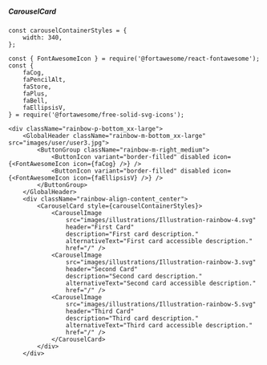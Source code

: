 ##### CarouselCard

    const carouselContainerStyles = {
        width: 340,
    };

    const { FontAwesomeIcon } = require('@fortawesome/react-fontawesome');
    const {
        faCog,
        faPencilAlt,
        faStore,
        faPlus,
        faBell,
        faEllipsisV,
    } = require('@fortawesome/free-solid-svg-icons');

    <div className="rainbow-p-bottom_xx-large">
        <GlobalHeader className="rainbow-m-bottom_xx-large" src="images/user/user3.jpg">
            <ButtonGroup className="rainbow-m-right_medium">
                <ButtonIcon variant="border-filled" disabled icon={<FontAwesomeIcon icon={faCog} />} />
                <ButtonIcon variant="border-filled" disabled icon={<FontAwesomeIcon icon={faEllipsisV} />} />
            </ButtonGroup>
        </GlobalHeader>
        <div className="rainbow-align-content_center">
            <CarouselCard style={carouselContainerStyles}>
                <CarouselImage
                    src="images/illustrations/Illustration-rainbow-4.svg"
                    header="First Card"
                    description="First card description."
                    alternativeText="First card accessible description."
                    href="/" />
                <CarouselImage
                    src="images/illustrations/Illustration-rainbow-3.svg"
                    header="Second Card"
                    description="Second card description."
                    alternativeText="Second card accessible description."
                    href="/" />
                <CarouselImage
                    src="images/illustrations/Illustration-rainbow-5.svg"
                    header="Third Card"
                    description="Third card description."
                    alternativeText="Third card accessible description."
                    href="/" />
                </CarouselCard>
            </div>
        </div>
